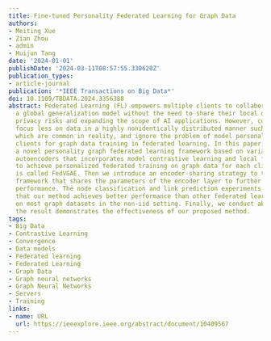 ```yaml
---
title: Fine-tuned Personality Federated Learning for Graph Data
authors:
- Meiting Xue
- Zian Zhou
- admin
- Huijun Tang
date: '2024-01-01'
publishDate: '2024-03-11T08:57:55.330620Z'
publication_types:
- article-journal
publication: '*IEEE Transactions on Big Data*'
doi: 10.1109/TBDATA.2024.3356388
abstract: Federated Learning (FL) empowers multiple clients to collaboratively learn
  a global generalization model without the need to share their local data, thus reducing
  privacy risks and expanding the scope of AI applications. However, current works
  focus less on data in a highly nonidentically distributed manner such as graph data
  which are common in reality, and ignore the problem of model personalization between
  clients for graph data training in federated learning. In this paper, we propose
  a novel personality graph federated learning framework based on variational graph
  autoencoders that incorporates model contrastive learning and local fine-tuning
  to achieve personalized federated training on graph data for each client, which
  is called FedVGAE. Then we introduce an encoder-sharing strategy to the proposed
  framework that shares the parameters of the encoder layer to further improve personality
  performance. The node classification and link prediction experiments demonstrate
  that our method achieves better performance than other federated learning methods
  on most graph datasets in the non-iid setting. Finally, we conduct ablation experiments,
  the result demonstrates the effectiveness of our proposed method.
tags:
- Big Data
- Contrastive Learning
- Convergence
- Data models
- Federated learning
- Federated Learning
- Graph Data
- Graph neural networks
- Graph Neural Networks
- Servers
- Training
links:
- name: URL
  url: https://ieeexplore.ieee.org/abstract/document/10409567
---
```

